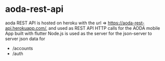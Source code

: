 # aoda-rest-api
aoda REST API is hosted on heroku with the url => https://aoda-rest-api.herokuapp.com/,
and used as REST API HTTP calls for the AODA mobile App built with flutter
Node.js is used as the server for the json-server to server json data
for 
  - /accounts
  - /auth
